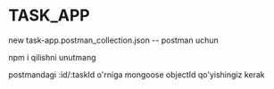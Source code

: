 # TASK_APP

new task-app.postman_collection.json -- postman uchun

npm i qilishni unutmang

postmandagi :id/:taskId o'rniga mongoose objectId qo'yishingiz kerak

